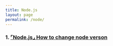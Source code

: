 ```yaml
---
title: Node.js
layout: page
permalink: /node/
---
```


### 1. [⌜Node.js⌟ How to change node verson](https://201960003.github.io/study_blog/node/2023/04/17/post7.html)
